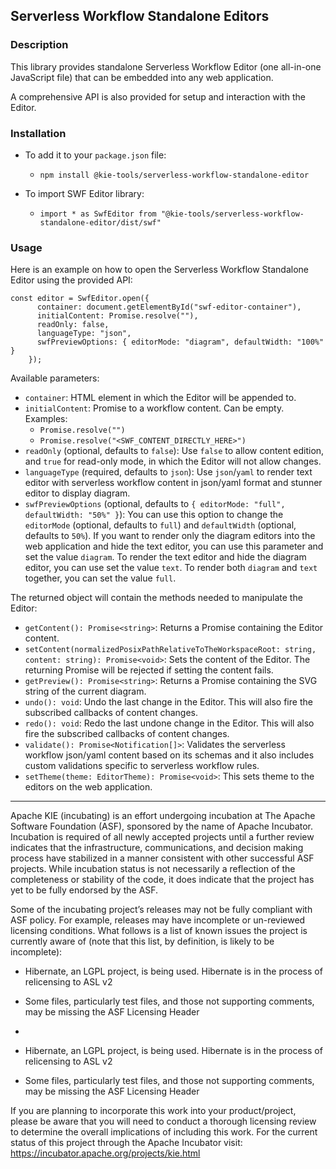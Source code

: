 <!--
   Licensed to the Apache Software Foundation (ASF) under one
   or more contributor license agreements.  See the NOTICE file
   distributed with this work for additional information
   regarding copyright ownership.  The ASF licenses this file
   to you under the Apache License, Version 2.0 (the
   "License"); you may not use this file except in compliance
   with the License.  You may obtain a copy of the License at
     http://www.apache.org/licenses/LICENSE-2.0
   Unless required by applicable law or agreed to in writing,
   software distributed under the License is distributed on an
   "AS IS" BASIS, WITHOUT WARRANTIES OR CONDITIONS OF ANY
   KIND, either express or implied.  See the License for the
   specific language governing permissions and limitations
   under the License.
-->

## Serverless Workflow Standalone Editors

### Description

This library provides standalone Serverless Workflow Editor (one all-in-one JavaScript file) that can be embedded into any web application.

A comprehensive API is also provided for setup and interaction with the Editor.

### Installation

- To add it to your `package.json` file:

  - `npm install @kie-tools/serverless-workflow-standalone-editor`

- To import SWF Editor library:

  - `import * as SwfEditor from "@kie-tools/serverless-workflow-standalone-editor/dist/swf"`

### Usage

Here is an example on how to open the Serverless Workflow Standalone Editor using the provided API:

```
const editor = SwfEditor.open({
      container: document.getElementById("swf-editor-container"),
      initialContent: Promise.resolve(""),
      readOnly: false,
      languageType: "json",
      swfPreviewOptions: { editorMode: "diagram", defaultWidth: "100%" }
    });
```

Available parameters:

- `container`: HTML element in which the Editor will be appended to.
- `initialContent`: Promise to a workflow content. Can be empty. Examples:
  - `Promise.resolve("")`
  - `Promise.resolve("<SWF_CONTENT_DIRECTLY_HERE>")`
- `readOnly` (optional, defaults to `false`): Use `false` to allow content edition, and `true` for read-only mode, in which the Editor will not allow changes.
- `languageType` (required, defaults to `json`): Use `json`/`yaml` to render text editor with serverless workflow content in json/yaml format and stunner editor to display diagram.
- `swfPreviewOptions` (optional, defaults to `{ editorMode: "full", defaultWidth: "50%" }`): You can use this option to change the `editorMode` (optional, defaults to `full`) and `defaultWidth` (optional, defaults to `50%`). If you want to render only the diagram editors into the web application and hide the text editor, you can use this parameter and set the value `diagram`. To render the text editor and hide the diagram editor, you can use set the value `text`. To render both `diagram` and `text` together, you can set the value `full`.

The returned object will contain the methods needed to manipulate the Editor:

- `getContent(): Promise<string>`: Returns a Promise containing the Editor content.
- `setContent(normalizedPosixPathRelativeToTheWorkspaceRoot: string, content: string): Promise<void>`: Sets the content of the Editor. The returning Promise will be rejected if setting the content fails.
- `getPreview(): Promise<string>`: Returns a Promise containing the SVG string of the current diagram.
- `undo(): void`: Undo the last change in the Editor. This will also fire the subscribed callbacks of content changes.
- `redo(): void`: Redo the last undone change in the Editor. This will also fire the subscribed callbacks of content changes.
- `validate(): Promise<Notification[]>`: Validates the serverless workflow json/yaml content based on its schemas and it also includes custom validations specific to serverless workflow rules.
- `setTheme(theme: EditorTheme): Promise<void>`: This sets theme to the editors on the web application.

---

Apache KIE (incubating) is an effort undergoing incubation at The Apache Software
Foundation (ASF), sponsored by the name of Apache Incubator. Incubation is
required of all newly accepted projects until a further review indicates that
the infrastructure, communications, and decision making process have stabilized
in a manner consistent with other successful ASF projects. While incubation
status is not necessarily a reflection of the completeness or stability of the
code, it does indicate that the project has yet to be fully endorsed by the ASF.

Some of the incubating project’s releases may not be fully compliant with ASF
policy. For example, releases may have incomplete or un-reviewed licensing
conditions. What follows is a list of known issues the project is currently
aware of (note that this list, by definition, is likely to be incomplete):

- Hibernate, an LGPL project, is being used. Hibernate is in the process of relicensing to ASL v2
- Some files, particularly test files, and those not supporting comments, may be missing the ASF Licensing Header
-

- Hibernate, an LGPL project, is being used. Hibernate is in the process of
  relicensing to ASL v2
- Some files, particularly test files, and those not supporting comments, may
  be missing the ASF Licensing Header

If you are planning to incorporate this work into your product/project, please
be aware that you will need to conduct a thorough licensing review to determine
the overall implications of including this work. For the current status of this
project through the Apache Incubator visit:
https://incubator.apache.org/projects/kie.html

